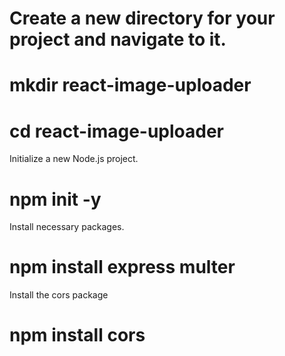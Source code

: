 # Create a new directory for your project and navigate to it.
# mkdir react-image-uploader
# cd react-image-uploader

Initialize a new Node.js project.
# npm init -y

Install necessary packages.
# npm install express multer

Install the cors package
# npm install cors
